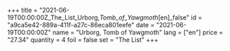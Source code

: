 +++
title = "2021-06-19T00:00:00Z_The_List_Urborg,_Tomb_of_Yawgmoth_[en]_false"
id = "a9ca5e42-889a-411f-a27c-86eca801eefe"
date = "2021-06-19T00:00:00Z"
name = "Urborg, Tomb of Yawgmoth"
lang = ["en"]
price = "27.34"
quantity = 4
foil = false
set = "The List"
+++
